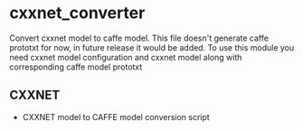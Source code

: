 # cxxnet_converter
Convert cxxnet model to caffe model. This file doesn't generate caffe prototxt for now, in future release it would be added.
To use this module you need cxxnet model configuration and cxxnet model along with corresponding caffe model prototxt
 ## CXXNET
  - CXXNET model to CAFFE model conversion script
